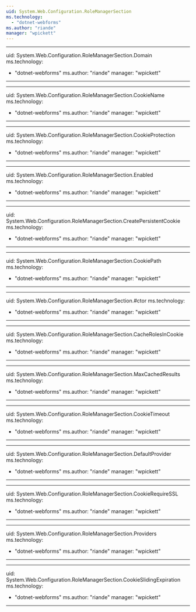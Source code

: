 ```yaml
---
uid: System.Web.Configuration.RoleManagerSection
ms.technology: 
  - "dotnet-webforms"
ms.author: "riande"
manager: "wpickett"
---
```


---
uid: System.Web.Configuration.RoleManagerSection.Domain
ms.technology: 
  - "dotnet-webforms"
ms.author: "riande"
manager: "wpickett"
---

---
uid: System.Web.Configuration.RoleManagerSection.CookieName
ms.technology: 
  - "dotnet-webforms"
ms.author: "riande"
manager: "wpickett"
---

---
uid: System.Web.Configuration.RoleManagerSection.CookieProtection
ms.technology: 
  - "dotnet-webforms"
ms.author: "riande"
manager: "wpickett"
---

---
uid: System.Web.Configuration.RoleManagerSection.Enabled
ms.technology: 
  - "dotnet-webforms"
ms.author: "riande"
manager: "wpickett"
---

---
uid: System.Web.Configuration.RoleManagerSection.CreatePersistentCookie
ms.technology: 
  - "dotnet-webforms"
ms.author: "riande"
manager: "wpickett"
---

---
uid: System.Web.Configuration.RoleManagerSection.CookiePath
ms.technology: 
  - "dotnet-webforms"
ms.author: "riande"
manager: "wpickett"
---

---
uid: System.Web.Configuration.RoleManagerSection.#ctor
ms.technology: 
  - "dotnet-webforms"
ms.author: "riande"
manager: "wpickett"
---

---
uid: System.Web.Configuration.RoleManagerSection.CacheRolesInCookie
ms.technology: 
  - "dotnet-webforms"
ms.author: "riande"
manager: "wpickett"
---

---
uid: System.Web.Configuration.RoleManagerSection.MaxCachedResults
ms.technology: 
  - "dotnet-webforms"
ms.author: "riande"
manager: "wpickett"
---

---
uid: System.Web.Configuration.RoleManagerSection.CookieTimeout
ms.technology: 
  - "dotnet-webforms"
ms.author: "riande"
manager: "wpickett"
---

---
uid: System.Web.Configuration.RoleManagerSection.DefaultProvider
ms.technology: 
  - "dotnet-webforms"
ms.author: "riande"
manager: "wpickett"
---

---
uid: System.Web.Configuration.RoleManagerSection.CookieRequireSSL
ms.technology: 
  - "dotnet-webforms"
ms.author: "riande"
manager: "wpickett"
---

---
uid: System.Web.Configuration.RoleManagerSection.Providers
ms.technology: 
  - "dotnet-webforms"
ms.author: "riande"
manager: "wpickett"
---

---
uid: System.Web.Configuration.RoleManagerSection.CookieSlidingExpiration
ms.technology: 
  - "dotnet-webforms"
ms.author: "riande"
manager: "wpickett"
---
